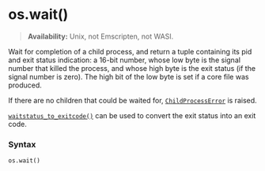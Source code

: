 # os.wait()

> **Availability:** Unix, not Emscripten, not WASI.

Wait for completion of a child process, and return a tuple containing its pid and exit status indication: a 16-bit number, whose low byte is the signal number that killed the process, and whose high byte is the exit status (if the signal number is zero). The high bit of the low byte is set if a core file was produced.

If there are no children that could be waited for, [`ChildProcessError`](/exceptions/ChildProcessError.md) is raised.

[`waitstatus_to_exitcode()`](/modules/os/waitstatus_to_exitcode.md) can be used to convert the exit status into an exit code.

### Syntax

```python
os.wait()
```